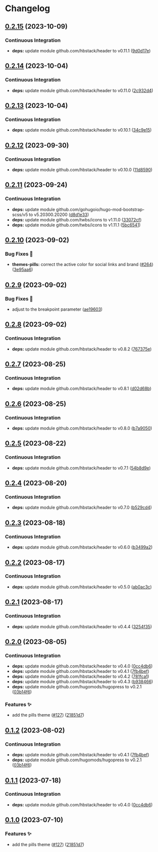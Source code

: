 # Changelog

## [0.2.15](https://github.com/hbstack/header/compare/themes/pills/v0.2.14...themes/pills/v0.2.15) (2023-10-09)


### Continuous Integration

* **deps:** update module github.com/hbstack/header to v0.11.1 ([9d0d17e](https://github.com/hbstack/header/commit/9d0d17e0a4e503b02f572b094a5c4c60023dd1cb))

## [0.2.14](https://github.com/hbstack/header/compare/themes/pills/v0.2.13...themes/pills/v0.2.14) (2023-10-04)


### Continuous Integration

* **deps:** update module github.com/hbstack/header to v0.11.0 ([2c932d4](https://github.com/hbstack/header/commit/2c932d4000fa9c690aa223a0ee595083c608f9bf))

## [0.2.13](https://github.com/hbstack/header/compare/themes/pills/v0.2.12...themes/pills/v0.2.13) (2023-10-04)


### Continuous Integration

* **deps:** update module github.com/hbstack/header to v0.10.1 ([34c9e15](https://github.com/hbstack/header/commit/34c9e151de2b8637149f116fc38f3181051006bb))

## [0.2.12](https://github.com/hbstack/header/compare/themes/pills/v0.2.11...themes/pills/v0.2.12) (2023-09-30)


### Continuous Integration

* **deps:** update module github.com/hbstack/header to v0.10.0 ([11d8590](https://github.com/hbstack/header/commit/11d859036926a0b5b95edca01580a9f1dea0ad5b))

## [0.2.11](https://github.com/hbstack/header/compare/themes/pills/v0.2.10...themes/pills/v0.2.11) (2023-09-24)


### Continuous Integration

* **deps:** update module github.com/gohugoio/hugo-mod-bootstrap-scss/v5 to v5.20300.20200 ([d8d1e33](https://github.com/hbstack/header/commit/d8d1e3398c9832a47e9bcbb44c8737f0e1eb9295))
* **deps:** update module github.com/twbs/icons to v1.11.0 ([33072cf](https://github.com/hbstack/header/commit/33072cf245580d826587ba19898bbbad66a14784))
* **deps:** update module github.com/twbs/icons to v1.11.1 ([5bc6541](https://github.com/hbstack/header/commit/5bc65412346965369643bee7ca787129c0023515))

## [0.2.10](https://github.com/hbstack/header/compare/themes/pills/v0.2.9...themes/pills/v0.2.10) (2023-09-02)


### Bug Fixes 🐞

* **themes-pills:** correct the active color for social links and brand ([#264](https://github.com/hbstack/header/issues/264)) ([3e95aa6](https://github.com/hbstack/header/commit/3e95aa68b8e9eeca393db92e19ad7e8d357d2f1c))

## [0.2.9](https://github.com/hbstack/header/compare/themes/pills/v0.2.8...themes/pills/v0.2.9) (2023-09-02)


### Bug Fixes 🐞

* adjust to the breakpoint parameter ([ae19603](https://github.com/hbstack/header/commit/ae19603f2906fcd775781b99e2c675fe2b2b8eec))

## [0.2.8](https://github.com/hbstack/header/compare/themes/pills/v0.2.7...themes/pills/v0.2.8) (2023-09-02)


### Continuous Integration

* **deps:** update module github.com/hbstack/header to v0.8.2 ([767375e](https://github.com/hbstack/header/commit/767375ee345119df904c7016be5bc8280b647fcd))

## [0.2.7](https://github.com/hbstack/header/compare/themes/pills/v0.2.6...themes/pills/v0.2.7) (2023-08-25)


### Continuous Integration

* **deps:** update module github.com/hbstack/header to v0.8.1 ([d02d68b](https://github.com/hbstack/header/commit/d02d68b3f80f75586b0f7293b65f2d93c2a20c59))

## [0.2.6](https://github.com/hbstack/header/compare/themes/pills/v0.2.5...themes/pills/v0.2.6) (2023-08-25)


### Continuous Integration

* **deps:** update module github.com/hbstack/header to v0.8.0 ([b7a9050](https://github.com/hbstack/header/commit/b7a9050e0117d3803d502c82ff1e7131e0b8a057))

## [0.2.5](https://github.com/hbstack/header/compare/themes/pills/v0.2.4...themes/pills/v0.2.5) (2023-08-22)


### Continuous Integration

* **deps:** update module github.com/hbstack/header to v0.7.1 ([54b8d9e](https://github.com/hbstack/header/commit/54b8d9e6a22edb28d814f93cc915d5de62f4be16))

## [0.2.4](https://github.com/hbstack/header/compare/themes/pills/v0.2.3...themes/pills/v0.2.4) (2023-08-20)


### Continuous Integration

* **deps:** update module github.com/hbstack/header to v0.7.0 ([b529cd4](https://github.com/hbstack/header/commit/b529cd426a434ec2ffea5ea167e475f96d650311))

## [0.2.3](https://github.com/hbstack/header/compare/themes/pills/v0.2.2...themes/pills/v0.2.3) (2023-08-18)


### Continuous Integration

* **deps:** update module github.com/hbstack/header to v0.6.0 ([b3499a2](https://github.com/hbstack/header/commit/b3499a25db2f9b4cd81251a18a23170d9bb7509f))

## [0.2.2](https://github.com/hbstack/header/compare/themes/pills/v0.2.1...themes/pills/v0.2.2) (2023-08-17)


### Continuous Integration

* **deps:** update module github.com/hbstack/header to v0.5.0 ([ab0ac3c](https://github.com/hbstack/header/commit/ab0ac3cbd7010f7b28fab34ab664827488df1b99))

## [0.2.1](https://github.com/hbstack/header/compare/themes/pills/v0.2.0...themes/pills/v0.2.1) (2023-08-17)


### Continuous Integration

* **deps:** update module github.com/hbstack/header to v0.4.4 ([3254f35](https://github.com/hbstack/header/commit/3254f3568b11bbc5ba4d6b6240ee5d79dbcce75d))

## [0.2.0](https://github.com/hbstack/header/compare/themes/pills-v0.1.2...themes/pills/v0.2.0) (2023-08-05)


### Continuous Integration

* **deps:** update module github.com/hbstack/header to v0.4.0 ([0cc4db6](https://github.com/hbstack/header/commit/0cc4db635992d28aa69c4f1b9a8d222b736ad4b7))
* **deps:** update module github.com/hbstack/header to v0.4.1 ([7fb4bef](https://github.com/hbstack/header/commit/7fb4befacd66e5a8ae4d2d8b96b2df17c510d30b))
* **deps:** update module github.com/hbstack/header to v0.4.2 ([781fca1](https://github.com/hbstack/header/commit/781fca12b6fe5bac5ed6324ee456d100304466b1))
* **deps:** update module github.com/hbstack/header to v0.4.3 ([b938466](https://github.com/hbstack/header/commit/b938466000c36e4523cee18b4359c6c709426a64))
* **deps:** update module github.com/hugomods/hugopress to v0.2.1 ([03b14f6](https://github.com/hbstack/header/commit/03b14f692b394f1415e2a3ec140648a0e1457210))


### Features ✨

* add the pills theme ([#127](https://github.com/hbstack/header/issues/127)) ([21851d7](https://github.com/hbstack/header/commit/21851d7a103438c9aaa7444b39ea45c7a18f62e4))

## [0.1.2](https://github.com/hbstack/header/compare/themes/pills/v0.1.1...themes/pills/v0.1.2) (2023-08-02)


### Continuous Integration

* **deps:** update module github.com/hbstack/header to v0.4.1 ([7fb4bef](https://github.com/hbstack/header/commit/7fb4befacd66e5a8ae4d2d8b96b2df17c510d30b))
* **deps:** update module github.com/hugomods/hugopress to v0.2.1 ([03b14f6](https://github.com/hbstack/header/commit/03b14f692b394f1415e2a3ec140648a0e1457210))

## [0.1.1](https://github.com/hbstack/header/compare/themes/pills/v0.1.0...themes/pills/v0.1.1) (2023-07-18)


### Continuous Integration

* **deps:** update module github.com/hbstack/header to v0.4.0 ([0cc4db6](https://github.com/hbstack/header/commit/0cc4db635992d28aa69c4f1b9a8d222b736ad4b7))

## [0.1.0](https://github.com/hbstack/header/compare/themes/pills-v0.0.1...themes/pills/v0.1.0) (2023-07-10)


### Features ✨

* add the pills theme ([#127](https://github.com/hbstack/header/issues/127)) ([21851d7](https://github.com/hbstack/header/commit/21851d7a103438c9aaa7444b39ea45c7a18f62e4))
